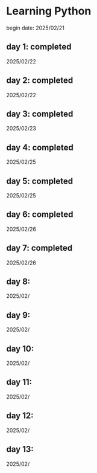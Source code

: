 # Learning Python
begin date: 2025/02/21
## day 1: completed
2025/02/22
## day 2: completed
2025/02/22
## day 3: completed
2025/02/23
## day 4: completed
2025/02/25
## day 5: completed
2025/02/25
## day 6: completed
2025/02/26
## day 7: completed
2025/02/26
## day 8: 
2025/02/
## day 9: 
2025/02/
## day 10: 
2025/02/
## day 11: 
2025/02/
## day 12: 
2025/02/
## day 13: 
2025/02/
